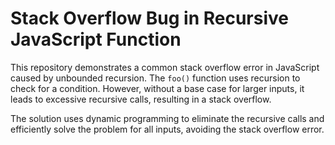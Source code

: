 # Stack Overflow Bug in Recursive JavaScript Function

This repository demonstrates a common stack overflow error in JavaScript caused by unbounded recursion. The `foo()` function uses recursion to check for a condition.  However, without a base case for larger inputs, it leads to excessive recursive calls, resulting in a stack overflow.

The solution uses dynamic programming to eliminate the recursive calls and efficiently solve the problem for all inputs, avoiding the stack overflow error.